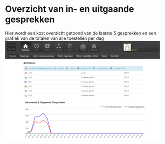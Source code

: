 <!-- TITLE: Overzicht -->
<!-- SUBTITLE: Overzicht -->

# Overzicht van in- en uitgaande gesprekken
Hier wordt een kost overzicht getoond van de laatste 5 gesprekken en een grafiek van de totalen van alle toestellen per dag
![Overzicht](/uploads/overzicht.jpg "Overzicht")
